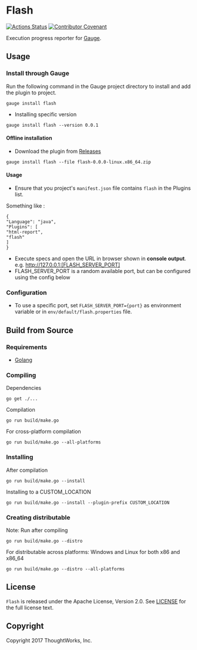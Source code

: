 # Flash
[![Actions Status](https://github.com/getgauge/flash/workflows/build/badge.svg)](https://github.com/getgauge/flash/actions)
[![Contributor Covenant](https://img.shields.io/badge/Contributor%20Covenant-v1.4%20adopted-ff69b4.svg)](CODE_OF_CONDUCT.md)

Execution progress reporter for [Gauge](http://getgauge.io).

## Usage

### Install through Gauge
Run the following command in the Gauge project directory to install and add the plugin to project.
```
gauge install flash
```

* Installing specific version
```
gauge install flash --version 0.0.1
```

#### Offline installation
* Download the plugin from [Releases](https://github.com/getgauge/flash/releases)
```
gauge install flash --file flash-0.0.0-linux.x86_64.zip
```

#### Usage 
- Ensure  that you project's `manifest.json` file contains `flash` in the Plugins list.

Something like :  
```
{
"Language": "java",
"Plugins": [
"html-report",
"flash"
]
}	
```

- Execute specs and open the URL in browser shown in **console output**. 	e.g. http://127.0.0.1:[FLASH_SERVER_PORT]
- FLASH_SERVER_PORT is a random available port, but can be configured using the config below 


### Configuration

* To use a specific port, set `FLASH_SERVER_PORT={port}` as environment variable or in `env/default/flash.properties` file.

## Build from Source

### Requirements
* [Golang](http://golang.org/)

### Compiling

Dependencies
```
go get ./...
```
Compilation
```
go run build/make.go
```

For cross-platform compilation

```
go run build/make.go --all-platforms
```

### Installing
After compilation

```
go run build/make.go --install
```

Installing to a CUSTOM_LOCATION

```
go run build/make.go --install --plugin-prefix CUSTOM_LOCATION
```

### Creating distributable

Note: Run after compiling

```
go run build/make.go --distro
```

For distributable across platforms: Windows and Linux for both x86 and x86_64

```
go run build/make.go --distro --all-platforms
```

## License

`Flash` is released under the Apache License, Version 2.0. See [LICENSE](LICENSE) for the full license text.

## Copyright

Copyright 2017 ThoughtWorks, Inc.
